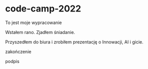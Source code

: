 # code-camp-2022

To jest moje wypracowanie

Wstałem rano. Zjadłem śniadanie.

Przyszedłem do biura i zrobiłem prezentację o Innowacji, AI i gicie.

zakończenie

podpis
